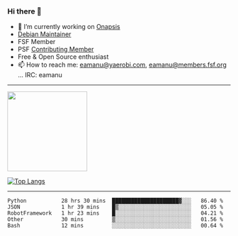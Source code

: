 ### Hi there 👋


- 🔭 I’m currently working on [Onapsis](http://onapsis.com)
- [Debian Maintainer](https://qa.debian.org/developer.php?login=eamanu%40yaerobi.com)
- FSF Member
- PSF [Contributing Member](https://www.python.org/psf/membership/#what-membership-classes-are-there)
- Free & Open Source enthusiast 
- 📫 How to reach me: eamanu@yaerobi.com, eamanu@members.fsf.org ... IRC: eamanu

---

<img height="180em" src="https://github-readme-stats.vercel.app/api?theme=dark&username=eamanu&show_icons=true&hide_border=true&&count_private=true&include_all_commits=true" />

[![Top Langs](https://github-readme-stats.vercel.app/api/top-langs/?theme=dark&username=eamanu&layout=compact)](https://github.com/anuraghazra/github-readme-stats)

---

<!--START_SECTION:waka-->
```text
Python           28 hrs 30 mins  █████████████████████▓░░░   86.40 % 
JSON             1 hr 39 mins    █▒░░░░░░░░░░░░░░░░░░░░░░░   05.05 % 
RobotFramework   1 hr 23 mins    █░░░░░░░░░░░░░░░░░░░░░░░░   04.21 % 
Other            30 mins         ▒░░░░░░░░░░░░░░░░░░░░░░░░   01.56 % 
Bash             12 mins         ░░░░░░░░░░░░░░░░░░░░░░░░░   00.64 % 
```
<!--END_SECTION:waka-->
